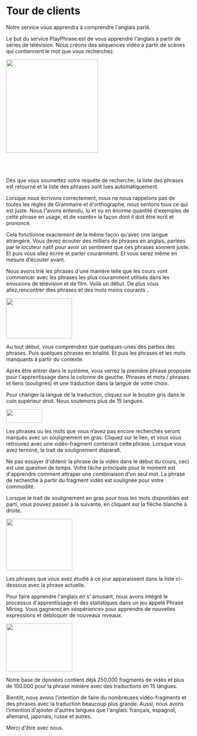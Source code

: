# Tour de clients

Notre service vous apprendra à comprendre l'anglais parlé.

Le but du service  PlayPhrase.est de vous  apprendre l'anglais à partir de séries de télévision. Nous créons des séquences vidéo à partir de scènes qui contiennent le mot que vous recherchez.

<img src="/img/guest-tour/ru/search.png" alt="" width="250" height="253" style="margin-bottom:52px">

Dès que vous soumettez votre requête de recherche, la liste des phrases est retourné et la liste des phrases sont lues automatiquement.

Lorsque nous écrivons correctement, nous ne nous rappelons pas de toutes les règles de Grammaire et d'orthographe, nous sentons tous ce qui est juste. Nous l”avons entendu, lu et vu en  énorme quantité d'exemples de cette phrase en usage, et de «sentir» la façon dont il doit être écrit et prononcé.

Cela fonctionne exactement de la même façon qu’avec une langue étrangère. Vous devez écouter des milliers de phrases en anglais, parlées par le locuteur natif pour avoir un sentiment que ces phrases sonnent juste. Et puis vous allez écrire et parler couramment. Et vous serez même en mesure d'écouter  avant.

Nous avons trié les phrases d'une manière telle que les cours vont commencer avec les phrases les plus couramment utilisés dans les émissions de télévision et de film. Voilà un début. De plus vous allez,rencontrer dles phrases et des mots moins courants ..

<img src="/img/guest-tour/ru/left-column.png" alt="" width="179" height="109">

Au tout début, vous comprendrez que quelques-unes des parties des phrases. Puis quelques phrases en totalité. Et puis les phrases et les mots manquants à partir du contexte.

Après être  entrer dans le système, vous verrez la première phrase proposée pour l'apprentissage dans la colonne de gauche. Phrases et  mots / phrases et liens (soulignés) et une traduction dans la langue de votre choix.

Pour changer la langue de la traduction, cliquez sur le bouton gris dans le coin supérieur droit. Nous soutenons plus de 15 langues.

<img src="/img/guest-tour/ru/language-select.png" alt="" width="98" height="37">

Les phrases ou les mots que vous n’avez pas encore recherchés seront marqués avec un soulignement en gras. Cliquez sur le lien, et vous vous retrouvez avec une vidéo-fragment contenant cette phrase. Lorsque vous avez terminé, le trait de soulignement disparaît.


Ne pas essayer d'obtenir  la phrase de la vidéo dans le début du cours, ceci est une question de temps. Votre tâche principale pour le moment est d'apprendre comment attraper une combinaison d'un seul mot. La phrase de recherche à partir du fragment vidéo est soulignée pour votre commodité.

Lorsque le trait de soulignement en gras pour tous les mots disponibles est parti, vous pouvez passer à la suivante, en cliquant sur la flèche blanche à droite.

<img src="/img/guest-tour/ru/next-phrase.png" alt="" width="180" height="140">

Les phrases que vous avez étudié à ce jour apparaissent dans la liste ci-dessous avec la phrase actuelle.

Pour faire apprendre l'anglais en s’ amusant, nous avons intégré le processus d'apprentissage et des statistiques dans un jeu appelé Phrase Mining. Vous gagnerez en «expérience» pour apprendre de nouvelles expressions et  débloquer de nouveaux niveaux.

<img src="/img/guest-tour/ru/game.png" alt="" width="180" height="130">

Notre base de données contient déjà 250.000 fragments de vidéo et plus de 100.000 pour la phrase minière avec des traductions en 15 langues.

Bientôt, nous avons l'intention de faire du nombreuses vidéo-fragments et des phrases avec la traduction beaucoup plus grande. Aussi, nous avons l'intention d'ajouter d'autres langues que l'anglais: français, espagnol, allemand, japonais, russe et autres.

<!-- Premier niveau de notre cours (environ 100 phrases) est disponible gratuitement. Pour poursuivre votre enseignement, il faut  l'achat d'un abonnement.  -->

Merci d'être avec nous.
